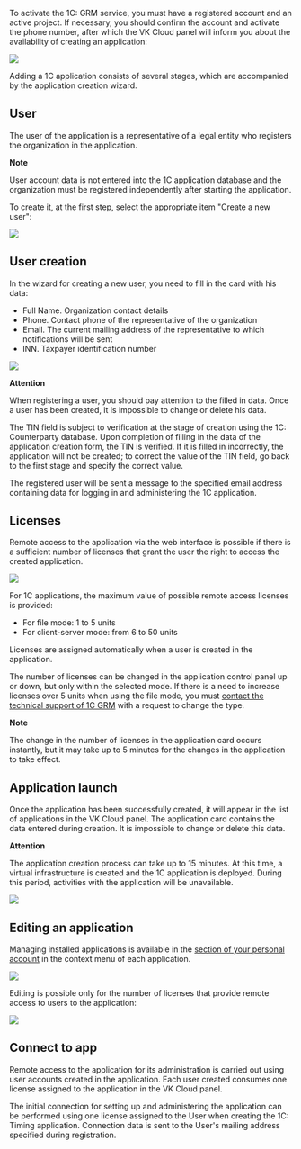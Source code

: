 To activate the 1C: GRM service, you must have a registered account and an active project. If necessary, you should confirm the account and activate the phone number, after which the VK Cloud panel will inform you about the availability of creating an application:

![](./assets/1598868682430-1598868682429-png)

Adding a 1C application consists of several stages, which are accompanied by the application creation wizard.

## User

The user of the application is a representative of a legal entity who registers the organization in the application.

**Note**

User account data is not entered into the 1C application database and the organization must be registered independently after starting the application.

To create it, at the first step, select the appropriate item "Create a new user":

![](./assets/1598870898164-1598870898164-png)

## User creation

In the wizard for creating a new user, you need to fill in the card with his data:

- Full Name. Organization contact details
- Phone. Contact phone of the representative of the organization
- Email. The current mailing address of the representative to which notifications will be sent
- INN. Taxpayer identification number

![](./assets/1597996050267-1597996050267-png)

**Attention**

When registering a user, you should pay attention to the filled in data. Once a user has been created, it is impossible to change or delete his data.

The TIN field is subject to verification at the stage of creation using the 1C: Counterparty database. Upon completion of filling in the data of the application creation form, the TIN is verified. If it is filled in incorrectly, the application will not be created; to correct the value of the TIN field, go back to the first stage and specify the correct value.

The registered user will be sent a message to the specified email address containing data for logging in and administering the 1C application.

## Licenses

Remote access to the application via the web interface is possible if there is a sufficient number of licenses that grant the user the right to access the created application.

![](./assets/1598874986818-1598874986818-png)

For 1C applications, the maximum value of possible remote access licenses is provided:

- For file mode: 1 to 5 units
- For client-server mode: from 6 to 50 units

Licenses are assigned automatically when a user is created in the application.

The number of licenses can be changed in the application control panel up or down, but only within the selected mode. If there is a need to increase licenses over 5 units when using the file mode, you must [contact the technical support of 1C GRM](mailto:support.1c.grm@mcs.mail.ru) with a request to change the type.

**Note**

The change in the number of licenses in the application card occurs instantly, but it may take up to 5 minutes for the changes in the application to take effect.

## Application launch

Once the application has been successfully created, it will appear in the list of applications in the VK Cloud panel. The application card contains the data entered during creation. It is impossible to change or delete this data.

**Attention**

The application creation process can take up to 15 minutes. At this time, a virtual infrastructure is created and the 1C application is deployed. During this period, activities with the application will be unavailable.

![](./assets/1598881500890-1598881500890-png)

## Editing an application

Managing installed applications is available in the [section of your personal account](https://mcs.mail.ru/app/services/grm/apps/) in the context menu of each application.

![](./assets/1598881691615-1598881691615-png)

Editing is possible only for the number of licenses that provide remote access to users to the application:

![](./assets/1597996712818-1597996712818-png)

## Connect to app

Remote access to the application for its administration is carried out using user accounts created in the application. Each user created consumes one license assigned to the application in the VK Cloud panel.

The initial connection for setting up and administering the application can be performed using one license assigned to the User when creating the 1C: Timing application. Connection data is sent to the User's mailing address specified during registration.

